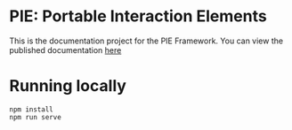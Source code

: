 # PIE: Portable Interaction Elements

This is the documentation project for the PIE Framework.
You can view the published documentation [here](pielabs.github.io/pie-docs/)


# Running locally

```shell
npm install 
npm run serve
```

